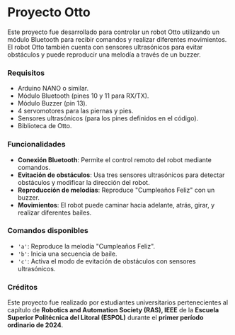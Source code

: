 # Proyecto Otto

Este proyecto fue desarrollado para controlar un robot Otto utilizando un módulo Bluetooth para recibir comandos y realizar diferentes movimientos. El robot Otto también cuenta con sensores ultrasónicos para evitar obstáculos y puede reproducir una melodía a través de un buzzer.

### Requisitos
- Arduino NANO o similar.
- Módulo Bluetooth (pines 10 y 11 para RX/TX).
- Módulo Buzzer (pin 13).
- 4 servomotores para las piernas y pies.
- Sensores ultrasónicos (para los pines definidos en el código).
- Biblioteca de Otto.

### Funcionalidades

- **Conexión Bluetooth**: Permite el control remoto del robot mediante comandos.
- **Evitación de obstáculos**: Usa tres sensores ultrasónicos para detectar obstáculos y modificar la dirección del robot.
- **Reproducción de melodías**: Reproduce "Cumpleaños Feliz" con un buzzer.
- **Movimientos**: El robot puede caminar hacia adelante, atrás, girar, y realizar diferentes bailes.

### Comandos disponibles
- `'a'`: Reproduce la melodía "Cumpleaños Feliz".
- `'b'`: Inicia una secuencia de baile.
- `'c'`: Activa el modo de evitación de obstáculos con sensores ultrasónicos.

### Créditos

Este proyecto fue realizado por estudiantes universitarios pertenecientes al capítulo de **Robotics and Automation Society (RAS), IEEE** de la **Escuela Superior Politécnica del Litoral (ESPOL)** durante el **primer período ordinario de 2024**.
